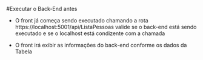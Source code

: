 ﻿#Executar o Back-End antes

- O front já começa sendo executado chamando a rota https://localhost:5001/api/ListaPessoas valide se o back-end está sendo executado e se o localhost está condizente com a chamada

- O front irá exibir as informações do back-end conforme os dados da Tabela
